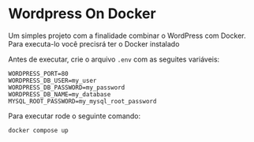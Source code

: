 # Wordpress On Docker

Um simples projeto com a finalidade combinar o WordPress com Docker.  
Para executa-lo você precisrá ter o Docker instalado  

Antes de executar, crie o arquivo `.env` com as seguites variáveis:  


```
WORDPRESS_PORT=80
WORDPRESS_DB_USER=my_user
WORDPRESS_DB_PASSWORD=my_password
WORDPRESS_DB_NAME=my_database
MYSQL_ROOT_PASSWORD=my_mysql_root_password

```  



Para executar rode o seguinte comando:  

```shell
docker compose up
```


